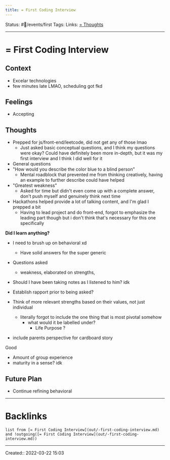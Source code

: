 ```yaml
---
title: = First Coding Interview
---
```

Status: #💭/events/first
Tags: 
Links: [= Thoughts](out/-thoughts.md)
___
# = First Coding Interview
## Context
- Excelar technologies
- few minutes late LMAO, scheduling got fkd

## Feelings
 - Accepting

## Thoughts
- Prepped for js/front-end/leetcode, did not get any of those lmao
	- Just asked basic conceptual questions, and I think my questions were okay? Could have definitely been more in-depth, but it was my first interview and I think I did well for it
- General questions
- "How would you describe the color blue to a blind person"
	- Mental roadblock that prevented me from thinking creatively, having an example to further describe could have helped
- "Greatest weakness"
	- Asked for time but didn't even come up with a complete answer, don't push myself and genuinely think next time
- Hackathons helped provide a lot of talking content, and I'm glad I prepped a bit
	- Having to lead project and do front-end, forgot to emphasize the leading part though but i don't think that's necessary for this one specifically


**Did I learn anything?**
- I need to brush up on behavioral xd
	- Have solid answers for the super generic

- Questions asked
	- weakness, elaborated on strengths, 

- Should I have been taking notes as I listened to him? idk
- Establish rapport prior to being asked?

- Think of more relevant strengths based on their values, not just individual
	- literally forgot to include the one thing that is most pivotal somehow
		- what would it be labelled under?
			- Life Purpose ?

- include parents perspective for cardboard story

Good
- Amount of group experience
- maturity in a sense? idk
## Future Plan
- Continue refining behavioral
___
# Backlinks
```dataview
list from [= First Coding Interview](out/-first-coding-interview.md) and !outgoing([= First Coding Interview](out/-first-coding-interview.md))
```
___
Created::  2022-03-22 15:03

